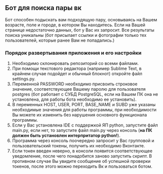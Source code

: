 ## Бот для поиска пары вк
Бот способен подыскать вам подходящую пару, основываясь на Вашем возрасте, поле и
городе, в котором Вы находитесь. Если на Вашей странице недостаточно данных,
бот у Вас их запросит. Все результаты поиска уникальны (бот присылает ссылки
и фотографии только тех пользователей, которые ранее Вам не попадались.)

### **Порядок развертывания приложения и его настройки**
1. Необходимо склонировать репозиторий со всеми файлами.
2. При помощи текстового редактора (например Sublime Text, в крайнем случае
подойдет и обычный блокнот) откройте файл settings.py.
3. Переменной PASSWORD необходимо присвоить строковое значение, соответствующее
Вашему паролю для пользователя postgres (бот работает с СУБД PostgreSQL,
если на Вашем ПК она не установлена, для работы бота необходимо ее установить).
4. В переменных HOST, USER, PORT, BASE_NAME и SUBD уже указаны необходимые
значения для работы программы, при необходимости Вы можете их изменить без
нарушения основного функционала программы.
5. Если у Вас установлена IDE с поддержкой ЯП python, запустите файл main.py,
если нет, то запустите файл main.py через консоль (**на ПК должен быть
установлен интерпритатор python!**).
6. Программа через консоль поочередно запросит у Вас групповой и
пользовательский токены, получить их необходимо Вконтакте.
7. Если токен введен неверно, в консоли появится соответствующее уведомление,
после чего понадобится заново запустить скрипт. В противном случае Вы увидите
сообщение об успешной проверки токенов, после этого можно переходить Вк и
пользоваться ботом.
